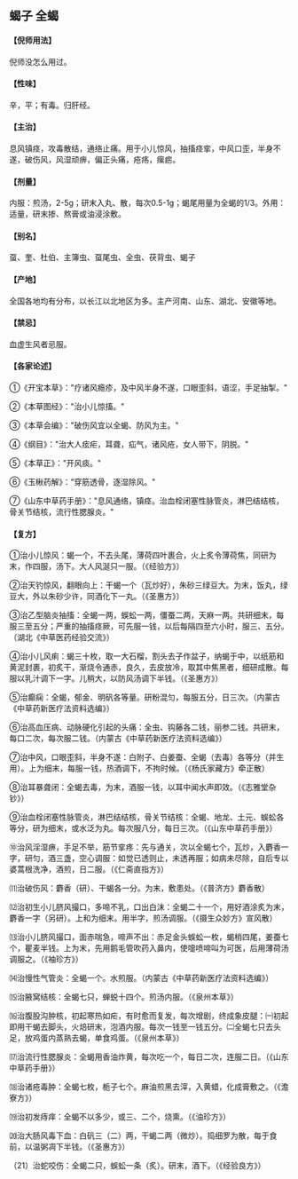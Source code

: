 ## 蝎子 全蝎

#### 【倪师用法】

倪师没怎么用过。

#### 【性味】

辛，平；有毒。归肝经。

#### 【主治】

息风镇痉，攻毒散结，通络止痛。用于小儿惊风，抽搐痉挛，中风口歪，半身不遂，破伤风，风湿顽痹，偏正头痛，疮疡，瘰疬。

#### 【剂量】

内服：煎汤，2-5g；研末入丸、散，每次0.5-1g；蝎尾用量为全蝎的1/3。外用：适量，研末掺、熬膏或油浸涂敷。

#### 【别名】

虿、奎、杜伯、主簿虫、虿尾虫、全虫、茯背虫、蝎子

#### 【产地】

全国各地均有分布，以长江以北地区为多。主产河南、山东、湖北、安徽等地。

#### 【禁忌】

血虚生风者忌服。

#### 【各家论述】

①《开宝本草》："疗诸风瘾疹，及中风半身不遂，口眼歪斜，语涩，手足抽掣。"

②《本草图经》："治小儿惊搐。"

③《本草会编》："破伤风宜以全蝎、防风为主。"

④《纲目》："治大人痃疟，耳聋，疝气，诸风疮，女人带下，阴脱。"

⑤《本草正》："开风痰。"

⑥《玉楸药解》："穿筋透骨，逐湿除风。"

⑦《山东中草药手册》："息风通络，镇痉。治血栓闭塞性脉管炎，淋巴结结核，骨关节结核，流行性腮腺炎。"

#### 【复方】

①治小儿惊风：蝎一个，不去头尾，薄荷四叶裹合，火上炙令薄荷焦，同研为末，作四服，汤下。大人风涎只一服。（《经验方》）

②治天钓惊风，翻眼向上：干蝎一个（瓦炒好），朱砂三绿豆大。为末，饭丸，绿豆大，外以朱砂少许，同酒化下一丸。（《圣惠方》）

③治乙型脑炎抽搐：全蝎一两，蜈蚣一两，僵蚕二两，天麻一两。共研细末，每服三至五分；严重的抽搐痉厥，可先服一钱，以后每隔四至六小时，服三、五分。（湖北《中草医药经验交流》）

④治小儿风痢：蝎三十枚，取一大石榴，割头去子作盆子，纳蝎于中，以纸筋和黄泥封裹，初炙干，渐烧令通赤，良久，去皮放冷，取其中焦黑者，细研成散。每服以乳汁调下一字。儿稍大，以防风汤调下半钱。（《圣惠方》）

⑤治癫痫：全蝎，郁金、明矾各等量。研粉混匀，每服五分，日三次。（内蒙古《中草药新医疗法资料选编》）

⑥治高血压病、动脉硬化引起的头痛：全虫、钩藤各二钱，丽参二钱。共研末，每口二次，每次服二钱。（内蒙古《中草药新医疗法资料选编》）

⑦治中风，口眼歪斜，半身不遂：白附子、白姜蚕、全蝎（去毒）各等分（并生用）。上为细末，每服一钱，热酒调下，不拘时候。（《杨氏家藏方》牵正散）

⑧治耳暴聋闭：全蝎去毒，为末，酒服一钱，以耳中闻水声即效。（《志雅堂杂钞》）

⑨治血栓闭塞性脉管炎，淋巴结结核，骨关节结核：全蝎、地龙、土元、蜈蚣各等分，研为细末，或水泛为丸。每次服八分，每日三次。（《山东中草药手册》）

⑩治风淫湿痹，手足不举，筋节挛疼：先与通关，次以全蝎七个，瓦炒，入麝香一字，研匀，酒三盏，空心调服：如觉已透则止，未透再服；如病未尽除，自后专以婆蒿根洗净，酒煎，日二服。（《仁斋直指方》）

⑾治破伤风：麝香（研）、干蝎各一分。为末，敷患处。（《普济方》麝香散）

⑿治初生小儿脐风撮口，多啼不乳，口出白沫：全蝎二十一个，用好酒涂炙为末，麝香一字（另研）。上和为细末。用半字，煎汤调服。（《摄生众妙方》宣风散）

⒀治小儿脐风撮口，面赤喘急，啼声不出：赤足金头蜈蚣一枚，蝎梢四尾，姜蚕七个，瞿麦半钱。上为末，先用鹅毛管吹药入鼻内，使嚏喷啼叫为可医，后用薄荷汤调服之。（《袖珍方》）

⒁治慢性气管炎：全蝎一个。水煎服。（内蒙古《中草药新医疗法资料选编》）

⒂治腋窝结核：全蝎七只，蝉蜕十四个。煎汤内服。（《泉州本草》）

⒃治腹股沟肿核，初起寒热如疟，有时愈而复发，每次增剧，终成象皮腿：㈠初起即用干蝎去脚头，火焙研末，泡酒内服。每次一钱至一钱五分。㈡全蝎七只去头足，放鸡蛋内蒸熟去蝎，单食鸡蛋。（《泉州本草》）

⒄治流行性腮腺炎：全蝎用香油炸黄，每次吃一个，每日二次，连服二日。（《山东中草药手册》）

⒅治诸疮毒肿：全蝎七枚，栀子七个。麻油煎黑去滓，入黄蜡，化成膏敷之。（《澹寮方》）

⒆治初发痔痒：全蝎不以多少，或三、二个，烧熏。（《油珍方》）

⒇治大肠风毒下血：白矾三（二）两，干蝎二两（微炒）。捣细罗为散，每于食前，以温粥凋下半钱。（《圣惠方》）

（21）治蛇咬伤：全蝎二只，蜈蚣一条（炙）。研末，酒下。（《经验良方》）
